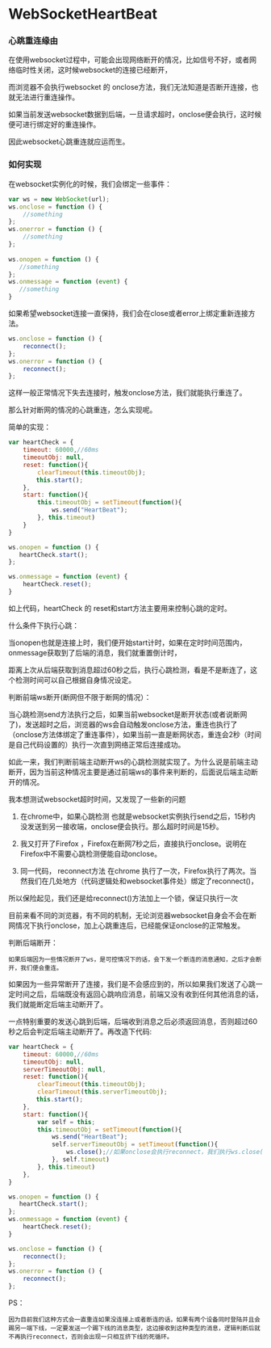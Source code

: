 # WebSocketHeartBeat

### 心跳重连缘由

在使用websocket过程中，可能会出现网络断开的情况，比如信号不好，或者网络临时性关闭，这时候websocket的连接已经断开，

而浏览器不会执行websocket 的 onclose方法，我们无法知道是否断开连接，也就无法进行重连操作。

如果当前发送websocket数据到后端，一旦请求超时，onclose便会执行，这时候便可进行绑定好的重连操作。

因此websocket心跳重连就应运而生。

### 如何实现

在websocket实例化的时候，我们会绑定一些事件：

```javascript
var ws = new WebSocket(url);
ws.onclose = function () {
    //something
};
ws.onerror = function () {
    //something
};
        
ws.onopen = function () {
   //something
};
ws.onmessage = function (event) {
   //something
}
```

如果希望websocket连接一直保持，我们会在close或者error上绑定重新连接方法。

```javascript
ws.onclose = function () {
    reconnect();
};
ws.onerror = function () {
    reconnect();
};
```

这样一般正常情况下失去连接时，触发onclose方法，我们就能执行重连了。

 

那么针对断网的情况的心跳重连，怎么实现呢。

简单的实现：

```javascript
var heartCheck = {
    timeout: 60000,//60ms
    timeoutObj: null,
    reset: function(){
        clearTimeout(this.timeoutObj);
　　　　 this.start();
    },
    start: function(){
        this.timeoutObj = setTimeout(function(){
            ws.send("HeartBeat");
        }, this.timeout)
    }
}

ws.onopen = function () {
   heartCheck.start();
};

ws.onmessage = function (event) {
    heartCheck.reset();
}
```

如上代码，heartCheck 的 reset和start方法主要用来控制心跳的定时。

什么条件下执行心跳：

当onopen也就是连接上时，我们便开始start计时，如果在定时时间范围内，onmessage获取到了后端的消息，我们就重置倒计时，

距离上次从后端获取到消息超过60秒之后，执行心跳检测，看是不是断连了，这个检测时间可以自己根据自身情况设定。

判断前端ws断开(断网但不限于断网的情况）：

当心跳检测send方法执行之后，如果当前websocket是断开状态(或者说断网了)，发送超时之后，浏览器的ws会自动触发onclose方法，重连也执行了（onclose方法体绑定了重连事件），如果当前一直是断网状态，重连会2秒（时间是自己代码设置的）执行一次直到网络正常后连接成功。

如此一来，我们判断前端主动断开ws的心跳检测就实现了。为什么说是前端主动断开，因为当前这种情况主要是通过前端ws的事件来判断的，后面说后端主动断开的情况。

 

我本想测试websocket超时时间，又发现了一些新的问题

1. 在chrome中，如果心跳检测 也就是websocket实例执行send之后，15秒内没发送到另一接收端，onclose便会执行。那么超时时间是15秒。

2. 我又打开了Firefox ，Firefox在断网7秒之后，直接执行onclose。说明在Firefox中不需要心跳检测便能自动onclose。

3.  同一代码， reconnect方法 在chrome 执行了一次，Firefox执行了两次。当然我们在几处地方（代码逻辑处和websocket事件处）绑定了reconnect()，

所以保险起见，我们还是给reconnect()方法加上一个锁，保证只执行一次

 

目前来看不同的浏览器，有不同的机制，无论浏览器websocket自身会不会在断网情况下执行onclose，加上心跳重连后，已经能保证onclose的正常触发。

 

判断后端断开：

    如果后端因为一些情况断开了ws，是可控情况下的话，会下发一个断连的消息通知，之后才会断开，我们便会重连。

如果因为一些异常断开了连接，我们是不会感应到的，所以如果我们发送了心跳一定时间之后，后端既没有返回心跳响应消息，前端又没有收到任何其他消息的话，我们就能断定后端主动断开了。

一点特别重要的发送心跳到后端，后端收到消息之后必须返回消息，否则超过60秒之后会判定后端主动断开了。再改造下代码:

```javascript
var heartCheck = {
    timeout: 60000,//60ms
    timeoutObj: null,
    serverTimeoutObj: null,
    reset: function(){
        clearTimeout(this.timeoutObj);
        clearTimeout(this.serverTimeoutObj);
　　　　 this.start();
    },
    start: function(){
        var self = this;
        this.timeoutObj = setTimeout(function(){
            ws.send("HeartBeat");
            self.serverTimeoutObj = setTimeout(function(){
                ws.close();//如果onclose会执行reconnect，我们执行ws.close()就行了.如果直接执行reconnect 会触发onclose导致重连两次
            }, self.timeout)
        }, this.timeout)
    },
}

ws.onopen = function () {
   heartCheck.start();
};
ws.onmessage = function (event) {
    heartCheck.reset();
}

ws.onclose = function () {
    reconnect();
};
ws.onerror = function () {
    reconnect();
};
```

PS：

    因为目前我们这种方式会一直重连如果没连接上或者断连的话，如果有两个设备同时登陆并且会踢另一端下线，一定要发送一个踢下线的消息类型，这边接收到这种类型的消息，逻辑判断后就不再执行reconnect，否则会出现一只相互挤下线的死循环。
